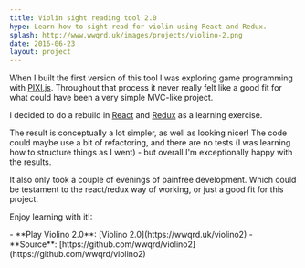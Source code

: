 ```yaml
---
title: Violin sight reading tool 2.0
hype: Learn how to sight read for violin using React and Redux.
splash: http://www.wwqrd.uk/images/projects/violino-2.png
date: 2016-06-23
layout: project
---
```


When I built the first version of this tool I was exploring game programming
with [PIXI.js](http://www.pixijs.com/). Throughout that process it never really
felt like a good fit for what could have been a very simple MVC-like project.

I decided to do a rebuild in [React](https://github.com/facebook/react) and [Redux](https://github.com/reactjs/redux) as a learning exercise.

The result is conceptually a lot simpler, as well as looking nicer! The code
could maybe use a bit of refactoring, and there are no tests (I was learning
how to structure things as I went) - but overall I'm exceptionally happy
with the results.

It also only took a couple of evenings of painfree development. Which could
be testament to the react/redux way of working, or just a good fit for
this project.

Enjoy learning with it!:

<div class="aside" markdown="1">
- **Play Violino 2.0**: [Violino 2.0](https://wwqrd.uk/violino2)
- **Source**: [https://github.com/wwqrd/violino2](https://github.com/wwqrd/violino2)
</div>
